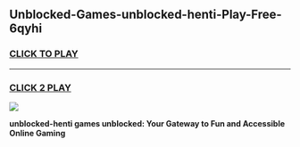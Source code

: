 
## Unblocked-Games-unblocked-henti-Play-Free-6qyhi
<h3>
<a href="https://premium76.site?title=unblocked-henti&ref=10A">CLICK TO PLAY</a></h3>
<hr>

<h3>
<a href="https://premium76.site?title=unblocked-henti&ref=10A">CLICK 2 PLAY</a>
  
</h3>

<a href="https://premium76.site?title=unblocked-henti&ref=10A"><img src="https://clearcache.store/games.png"></a>


**unblocked-henti games unblocked: Your Gateway to Fun and Accessible Online Gaming**
